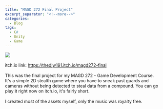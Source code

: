 ```yaml
---
title: "MAGD 272 Final Project"
excerpt_separator: "<!--more-->"
categories:
  - Blog
tags:
  - C#
  - Unity
  - Game
---
```

<img src="https://djw191.github.io/Portfolio/assets/images/272Final.jpg"><br><br>
itch.io link:  <a href="https://thedjw191.itch.io/magd272-final" target="_blank">https://thedjw191.itch.io/magd272-final</a>
<br><br>This was the final project for my MAGD 272 - Game Development Course.  It's a simple 2D stealth game where you have to sneak past guards and cameras without being detected to steal data from a compound.  You can go play it right now on itch.io, it's fairly short.
<br><br>I created most of the assets myself, only the music was royalty free.